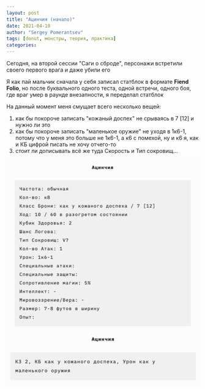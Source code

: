 ```yaml
---
layout: post
title: "Ацинчия (начало)"
date: 2021-04-10
author: "Sergey Pomerantsev"
tags: [donut, монстры, теория, практика]
categories:
---
```


Сегодня, на второй сессии "Саги о сброде", персонажи встретили своего первого врага и даже убили его

Я как пай мальчик сначала у себя записал статблок в формате **Fiend Folio**, но после буквального одного теста, одной встречи, одного боя, где враг умер в раунде внезапности, я переделал статблок

На данный момент меня смущает всего несколько вещей:

1. как бы покороче записать "кожаный доспех" не срываясь в 7 [12] и нужно ли это
2. как бы покороче записать "маленькое оружие" не уходя в 1к6-1, потому что у меня это больше не 1к6-1, а к6 с помехой, ну и к6 я, как и КБ цифрой писать не хочу отчего-то
3. стоит ли дописывать всё же туда Скорость и Тип сокровищ...

![Было](/assets/images/egg-1.jpg)
![Стало](/assets/images/egg-2.jpg)
